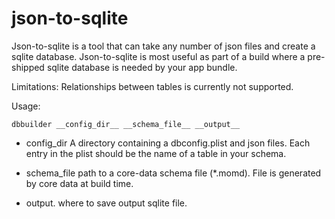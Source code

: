 json-to-sqlite
=====================

Json-to-sqlite is a tool that can take any number of json files and create a sqlite database. Json-to-sqlite is most useful as part of a build where a pre-shipped sqlite database is needed by your app bundle.

Limitations:
Relationships between tables is currently not supported. 

Usage:
```
dbbuilder __config_dir__ __schema_file__ __output__
```

* config_dir
  A directory containing a dbconfig.plist and json files.
    Each entry in the plist should be the name of a table in your schema.
    
* schema_file
  path to a core-data schema file (*.momd). File is generated by core data at build time.
  
* output.
  where to save output sqlite file.
